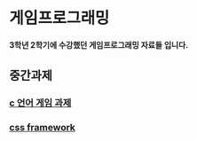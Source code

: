 # 게임프로그래밍 
#### 3학년 2학기에 수강했던 게임프로그래밍 자료들 입니다.

## 중간과제 
### [c 언어 게임 과제](https://github.com/jmlee119/GameProgramming/tree/main/%EC%A4%91%EA%B0%84%EA%B3%BC%EC%A0%9C)



### [css framework](https://github.com/jmlee119/GameProgramming/tree/main/%ED%99%88%ED%8E%98%EC%9D%B4%EC%A7%80%EB%A7%8C%EB%93%A4%EA%B8%B0)

